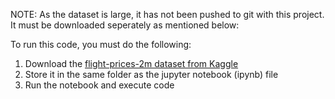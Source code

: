 NOTE: As the dataset is large, it has not been pushed to git with this project. It must be downloaded seperately as mentioned below:


To run this code, you must do the following:
1. Download the [flight-prices-2m dataset from Kaggle](https://www.kaggle.com/datasets/pablodroca/flight-prices-2m)
2. Store it in the same folder as the jupyter notebook (ipynb) file
3. Run the notebook and execute code
